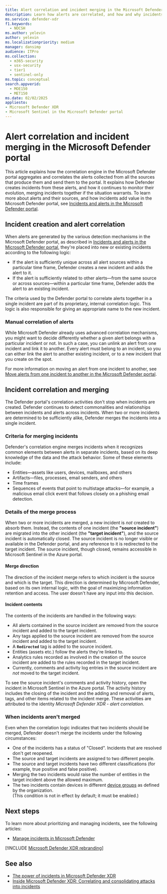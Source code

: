 ```yaml
---
title: Alert correlation and incident merging in the Microsoft Defender portal
description: Learn how alerts are correlated, and how and why incidents may be merged, in the Microsoft Defender portal.
ms.service: defender-xdr
f1.keywords: 
  - NOCSH
ms.author: yelevin
author: yelevin
ms.localizationpriority: medium
manager: dansimp
audience: ITPro
ms.collection: 
  - m365-security
  - usx-security
  - tier1
  - sentinel-only
ms.topic: conceptual
search.appverid: 
  - MOE150
  - MET150
ms.date: 02/02/2025
appliesto: 
- Microsoft Defender XDR 
- Microsoft Sentinel in the Microsoft Defender portal
---
```


# Alert correlation and incident merging in the Microsoft Defender portal

This article explains how the correlation engine in the Microsoft Defender portal aggregates and correlates the alerts collected from all the sources that produce them and send them to the portal. It explains how Defender creates incidents from these alerts, and how it continues to monitor their evolution, merging incidents together if the situation warrants. To learn more about alerts and their sources, and how incidents add value in the Microsoft Defender portal, see [Incidents and alerts in the Microsoft Defender portal](incidents-overview.md).

## Incident creation and alert correlation

When alerts are generated by the various detection mechanisms in the Microsoft Defender portal, as described in [Incidents and alerts in the Microsoft Defender portal](incidents-overview.md), they're placed into new or existing incidents according to the following logic:

- If the alert is sufficiently unique across all alert sources within a particular time frame, Defender creates a new incident and adds the alert to it.
- If the alert is sufficiently related to other alerts&mdash;from the same source or across sources&mdash;within a particular time frame, Defender adds the alert to an existing incident.

The criteria used by the Defender portal to correlate alerts together in a single incident are part of its proprietary, internal correlation logic. This logic is also responsible for giving an appropriate name to the new incident.

### Manual correlation of alerts

While Microsoft Defender already uses advanced correlation mechanisms, you might want to decide differently whether a given alert belongs with a particular incident or not. In such a case, you can unlink an alert from one incident and link it to another. Every alert must belong to an incident, so you can either link the alert to another existing incident, or to a new incident that you create on the spot.

For more information on moving an alert from one incident to another, see [Move alerts from one incident to another in the Microsoft Defender portal](move-alert-to-another-incident.md).

## Incident correlation and merging

The Defender portal's correlation activities don't stop when incidents are created. Defender continues to detect commonalities and relationships between incidents and alerts across incidents. When two or more incidents are determined to be sufficiently alike, Defender merges the incidents into a single incident.

### Criteria for merging incidents

Defender's correlation engine merges incidents when it recognizes common elements between alerts in separate incidents, based on its deep knowledge of the data and the attack behavior. Some of these elements include:

- Entities&mdash;assets like users, devices, mailboxes, and others
- Artifacts&mdash;files, processes, email senders, and others
- Time frames
- Sequences of events that point to multistage attacks&mdash;for example, a malicious email click event that follows closely on a phishing email detection.

### Details of the merge process

When two or more incidents are merged, a new incident is *not* created to absorb them. Instead, the contents of one incident (the **"source incident"**) are migrated into the other incident (the **"target incident"**), and the source incident is automatically closed. The source incident is no longer visible or available in the Defender portal, and any reference to it is redirected to the target incident. The source incident, though closed, remains accessible in Microsoft Sentinel in the Azure portal.

#### Merge direction

The direction of the incident merge refers to which incident is the source and which is the target. This direction is determined by Microsoft Defender, based on its own internal logic, with the goal of maximizing information retention and access. The user doesn't have any input into this decision.

#### Incident contents

The contents of the incidents are handled in the following ways:

- All alerts contained in the source incident are removed from the source incident and added to the target incident.
- Any tags applied to the source incident are removed from the source incident and added to the target incident.
- A **`Redirected`** tag is added to the source incident.
- Entities (assets etc.) follow the alerts they're linked to.
- Analytics rules recorded as involved in the creation of the source incident are added to the rules recorded in the target incident.
- Currently, comments and activity log entries in the source incident are *not* moved to the target incident.

To see the source incident's comments and activity history, open the incident in Microsoft Sentinel in the Azure portal. The activity history includes the closing of the incident and the adding and removal of alerts, tags, and other items related to the incident merge. These activities are attributed to the identity *Microsoft Defender XDR - alert correlation*.

### When incidents aren't merged

Even when the correlation logic indicates that two incidents should be merged, Defender doesn't merge the incidents under the following circumstances:

- One of the incidents has a status of "Closed". Incidents that are resolved don't get reopened.
- The source and target incidents are assigned to two different people.
- The source and target incidents have two different classifications (for example, true positive and false positive).
- Merging the two incidents would raise the number of entities in the target incident above the allowed maximum.
- The two incidents contain devices in different [device groups](/defender-endpoint/machine-groups) as defined by the organization. <br>(This condition is not in effect by default; it must be enabled.)

## Next steps

To learn more about prioritizing and managing incidents, see the following articles:

- [Manage incidents in Microsoft Defender](manage-incidents.md)

[!INCLUDE [Microsoft Defender XDR rebranding](../includes/defender-m3d-techcommunity.md)]

## See also

- [The power of incidents in Microsoft Defender XDR](https://techcommunity.microsoft.com/t5/microsoft-defender-xdr-blog/the-power-of-incidents-in-microsoft-365-defender/ba-p/3515483)
- [Inside Microsoft Defender XDR: Correlating and consolidating attacks into incidents](https://www.microsoft.com/en-us/security/blog/2020/07/09/inside-microsoft-threat-protection-correlating-and-consolidating-attacks-into-incidents/)
